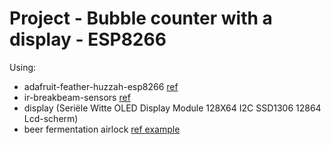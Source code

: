 # Project - Bubble counter with a display - ESP8266

Using:
- adafruit-feather-huzzah-esp8266 [ref](https://learn.adafruit.com/adafruit-feather-huzzah-esp8266/overview)
- ir-breakbeam-sensors [ref](https://learn.adafruit.com/ir-breakbeam-sensors/arduino)
- display (Seriële Witte OLED Display Module 128X64 I2C SSD1306 12864 Lcd-scherm)
- beer fermentation airlock [ref example](https://www.braumarkt.com/waterslot-bolletjesmodel)





